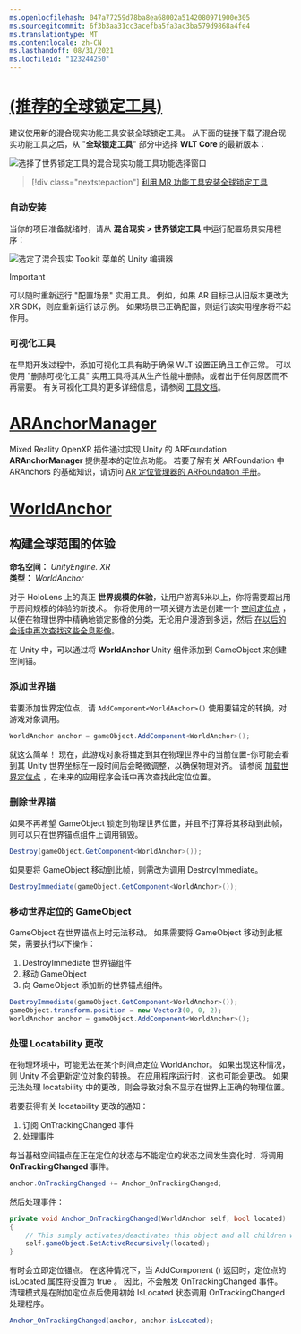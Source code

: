 ```yaml
---
ms.openlocfilehash: 047a77259d78ba8ea68002a5142080971900e305
ms.sourcegitcommit: 6f3b3aa31cc3acefba5fa3ac3ba579d9868a4fe4
ms.translationtype: MT
ms.contentlocale: zh-CN
ms.lasthandoff: 08/31/2021
ms.locfileid: "123244250"
---
```

# <a name="world-locking-tools-recommended"></a>[ (推荐的全球锁定工具) ](#tab/wlt)

建议使用新的混合现实功能工具安装全球锁定工具。 从下面的链接下载了混合现实功能工具之后，从 "**全球锁定工具**" 部分中选择 **WLT Core** 的最新版本：

![选择了世界锁定工具的混合现实功能工具功能选择窗口](../../images/spatial-anchors-setup-img-01.png)

> [!div class="nextstepaction"]
> [利用 MR 功能工具安装全球锁定工具](../../welcome-to-mr-feature-tool.md)

### <a name="automated-setup"></a>自动安装

当你的项目准备就绪时，请从 **混合现实 > 世界锁定工具** 中运行配置场景实用程序：

![选定了混合现实 Toolkit 菜单的 Unity 编辑器](../../images/world-locking-configuration-img-01.jpeg)

> [!IMPORTANT]
> 可以随时重新运行 "配置场景" 实用工具。 例如，如果 AR 目标已从旧版本更改为 XR SDK，则应重新运行该示例。 如果场景已正确配置，则运行该实用程序将不起作用。

### <a name="visualizers"></a>可视化工具

在早期开发过程中，添加可视化工具有助于确保 WLT 设置正确且工作正常。 可以使用 "删除可视化工具" 实用工具将其从生产性能中删除，或者出于任何原因而不再需要。 有关可视化工具的更多详细信息，请参阅 [工具文档](https://microsoft.github.io/MixedReality-WorldLockingTools-Unity/DocGen/Documentation/HowTos/Tools.html#visualizers)。

# <a name="aranchormanager"></a>[ARAnchorManager](#tab/anchorstore)

Mixed Reality OpenXR 插件通过实现 Unity 的 ARFoundation **ARAnchorManager** 提供基本的定位点功能。 若要了解有关 ARFoundation 中 ARAnchors 的基础知识，请访问 [AR 定位管理器的 ARFoundation 手册](https://docs.unity3d.com/Packages/com.unity.xr.arfoundation@4.1/manual/anchor-manager.html)。 

# <a name="worldanchor"></a>[WorldAnchor](#tab/worldanchor)

## <a name="building-a-world-scale-experience"></a>构建全球范围的体验

**命名空间：** *UnityEngine. XR*<br>
**类型：** *WorldAnchor*

对于 HoloLens 上的真正 **世界规模的体验**，让用户游离5米以上，你将需要超出用于房间规模的体验的新技术。 你将使用的一项关键方法是创建一个 [空间定位点](../../../../design/coordinate-systems.md#spatial-anchors) ，以便在物理世界中精确地锁定影像的分类，无论用户漫游到多远，然后 [在以后的会话中再次查找这些全息影像](../../../../design/coordinate-systems.md#spatial-anchor-persistence)。

在 Unity 中，可以通过将 **WorldAnchor** Unity 组件添加到 GameObject 来创建空间锚。

### <a name="adding-a-world-anchor"></a>添加世界锚

若要添加世界定位点，请 `AddComponent<WorldAnchor>()` 使用要锚定的转换，对游戏对象调用。

```cs
WorldAnchor anchor = gameObject.AddComponent<WorldAnchor>();
```

就这么简单！ 现在，此游戏对象将锚定到其在物理世界中的当前位置-你可能会看到其 Unity 世界坐标在一段时间后会略微调整，以确保物理对齐。 请参阅 [加载世界定位点](#loading-a-worldanchor) ，在未来的应用程序会话中再次查找此定位位置。

### <a name="removing-a-world-anchor"></a>删除世界锚

如果不再希望 GameObject 锁定到物理世界位置，并且不打算将其移动到此帧，则可以只在世界锚点组件上调用销毁。

```cs
Destroy(gameObject.GetComponent<WorldAnchor>());
```

如果要将 GameObject 移动到此帧，则需改为调用 DestroyImmediate。

```cs
DestroyImmediate(gameObject.GetComponent<WorldAnchor>());
```

### <a name="moving-a-world-anchored-gameobject"></a>移动世界定位的 GameObject

GameObject 在世界锚点上时无法移动。 如果需要将 GameObject 移动到此框架，需要执行以下操作：

1. DestroyImmediate 世界锚组件
2. 移动 GameObject
3. 向 GameObject 添加新的世界锚点组件。

```cs
DestroyImmediate(gameObject.GetComponent<WorldAnchor>());
gameObject.transform.position = new Vector3(0, 0, 2);
WorldAnchor anchor = gameObject.AddComponent<WorldAnchor>();
```

### <a name="handling-locatability-changes"></a>处理 Locatability 更改

在物理环境中，可能无法在某个时间点定位 WorldAnchor。 如果出现这种情况，则 Unity 不会更新定位对象的转换。 在应用程序运行时，这也可能会更改。 如果无法处理 locatability 中的更改，则会导致对象不显示在世界上正确的物理位置。

若要获得有关 locatability 更改的通知：

1. 订阅 OnTrackingChanged 事件
2. 处理事件

每当基础空间锚点在正在定位的状态与不能定位的状态之间发生变化时，将调用 **OnTrackingChanged** 事件。

```cs
anchor.OnTrackingChanged += Anchor_OnTrackingChanged;
```

然后处理事件：

```cs
private void Anchor_OnTrackingChanged(WorldAnchor self, bool located)
{
    // This simply activates/deactivates this object and all children when tracking changes
    self.gameObject.SetActiveRecursively(located);
}
```

有时会立即定位锚点。 在这种情况下，当 AddComponent () 返回时，定位点的 isLocated 属性将设置为 true <WorldAnchor> 。 因此，不会触发 OnTrackingChanged 事件。 清理模式是在附加定位点后使用初始 IsLocated 状态调用 OnTrackingChanged 处理程序。

```cs
Anchor_OnTrackingChanged(anchor, anchor.isLocated);
```